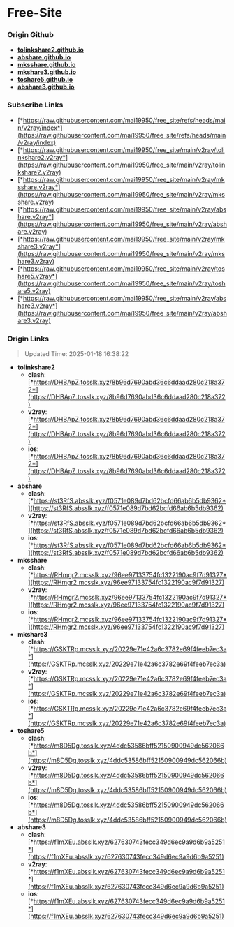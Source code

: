 # Free-Site

### Origin Github

- [**tolinkshare2.github.io**](https://github.com/tolinkshare2/tolinkshare2.github.io)
- [**abshare.github.io**](https://github.com/abshare/abshare.github.io)
- [**mksshare.github.io**](https://github.com/mksshare/mksshare.github.io)
- [**mkshare3.github.io**](https://github.com/mkshare3/mkshare3.github.io)
- [**toshare5.github.io**](https://github.com/toshare5/toshare5.github.io)
- [**abshare3.github.io**](https://github.com/abshare3/abshare3.github.io)

### Subscribe Links

- [*https://raw.githubusercontent.com/mai19950/free_site/refs/heads/main/v2ray/index*](https://raw.githubusercontent.com/mai19950/free_site/refs/heads/main/v2ray/index)
- [*https://raw.githubusercontent.com/mai19950/free_site/main/v2ray/tolinkshare2.v2ray*](https://raw.githubusercontent.com/mai19950/free_site/main/v2ray/tolinkshare2.v2ray)
- [*https://raw.githubusercontent.com/mai19950/free_site/main/v2ray/mksshare.v2ray*](https://raw.githubusercontent.com/mai19950/free_site/main/v2ray/mksshare.v2ray)
- [*https://raw.githubusercontent.com/mai19950/free_site/main/v2ray/abshare.v2ray*](https://raw.githubusercontent.com/mai19950/free_site/main/v2ray/abshare.v2ray)
- [*https://raw.githubusercontent.com/mai19950/free_site/main/v2ray/mkshare3.v2ray*](https://raw.githubusercontent.com/mai19950/free_site/main/v2ray/mkshare3.v2ray)
- [*https://raw.githubusercontent.com/mai19950/free_site/main/v2ray/toshare5.v2ray*](https://raw.githubusercontent.com/mai19950/free_site/main/v2ray/toshare5.v2ray)
- [*https://raw.githubusercontent.com/mai19950/free_site/main/v2ray/abshare3.v2ray*](https://raw.githubusercontent.com/mai19950/free_site/main/v2ray/abshare3.v2ray)

### Origin Links

> Updated Time: 2025-01-18 16:38:22

- **tolinkshare2**
  - **clash**: [*https://DHBApZ.tosslk.xyz/8b96d7690abd36c6ddaad280c218a372*](https://DHBApZ.tosslk.xyz/8b96d7690abd36c6ddaad280c218a372)
  - **v2ray**: [*https://DHBApZ.tosslk.xyz/8b96d7690abd36c6ddaad280c218a372*](https://DHBApZ.tosslk.xyz/8b96d7690abd36c6ddaad280c218a372)
  - **ios**: [*https://DHBApZ.tosslk.xyz/8b96d7690abd36c6ddaad280c218a372*](https://DHBApZ.tosslk.xyz/8b96d7690abd36c6ddaad280c218a372)
- **abshare**
  - **clash**: [*https://st3RfS.absslk.xyz/f0571e089d7bd62bcfd66ab6b5db9362*](https://st3RfS.absslk.xyz/f0571e089d7bd62bcfd66ab6b5db9362)
  - **v2ray**: [*https://st3RfS.absslk.xyz/f0571e089d7bd62bcfd66ab6b5db9362*](https://st3RfS.absslk.xyz/f0571e089d7bd62bcfd66ab6b5db9362)
  - **ios**: [*https://st3RfS.absslk.xyz/f0571e089d7bd62bcfd66ab6b5db9362*](https://st3RfS.absslk.xyz/f0571e089d7bd62bcfd66ab6b5db9362)
- **mksshare**
  - **clash**: [*https://RHmgr2.mcsslk.xyz/96ee97133754fc1322190ac9f7d91327*](https://RHmgr2.mcsslk.xyz/96ee97133754fc1322190ac9f7d91327)
  - **v2ray**: [*https://RHmgr2.mcsslk.xyz/96ee97133754fc1322190ac9f7d91327*](https://RHmgr2.mcsslk.xyz/96ee97133754fc1322190ac9f7d91327)
  - **ios**: [*https://RHmgr2.mcsslk.xyz/96ee97133754fc1322190ac9f7d91327*](https://RHmgr2.mcsslk.xyz/96ee97133754fc1322190ac9f7d91327)
- **mkshare3**
  - **clash**: [*https://GSKTRp.mcsslk.xyz/20229e71e42a6c3782e69f4feeb7ec3a*](https://GSKTRp.mcsslk.xyz/20229e71e42a6c3782e69f4feeb7ec3a)
  - **v2ray**: [*https://GSKTRp.mcsslk.xyz/20229e71e42a6c3782e69f4feeb7ec3a*](https://GSKTRp.mcsslk.xyz/20229e71e42a6c3782e69f4feeb7ec3a)
  - **ios**: [*https://GSKTRp.mcsslk.xyz/20229e71e42a6c3782e69f4feeb7ec3a*](https://GSKTRp.mcsslk.xyz/20229e71e42a6c3782e69f4feeb7ec3a)
- **toshare5**
  - **clash**: [*https://m8D5Dg.tosslk.xyz/4ddc53586bff52150900949dc562066b*](https://m8D5Dg.tosslk.xyz/4ddc53586bff52150900949dc562066b)
  - **v2ray**: [*https://m8D5Dg.tosslk.xyz/4ddc53586bff52150900949dc562066b*](https://m8D5Dg.tosslk.xyz/4ddc53586bff52150900949dc562066b)
  - **ios**: [*https://m8D5Dg.tosslk.xyz/4ddc53586bff52150900949dc562066b*](https://m8D5Dg.tosslk.xyz/4ddc53586bff52150900949dc562066b)
- **abshare3**
  - **clash**: [*https://f1mXEu.absslk.xyz/627630743fecc349d6ec9a9d6b9a5251*](https://f1mXEu.absslk.xyz/627630743fecc349d6ec9a9d6b9a5251)
  - **v2ray**: [*https://f1mXEu.absslk.xyz/627630743fecc349d6ec9a9d6b9a5251*](https://f1mXEu.absslk.xyz/627630743fecc349d6ec9a9d6b9a5251)
  - **ios**: [*https://f1mXEu.absslk.xyz/627630743fecc349d6ec9a9d6b9a5251*](https://f1mXEu.absslk.xyz/627630743fecc349d6ec9a9d6b9a5251)
